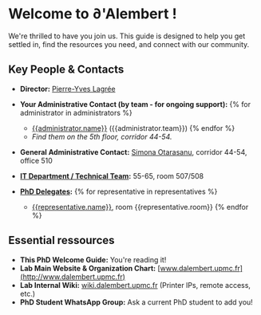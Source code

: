 # Welcome to  ∂'Alembert !

We're thrilled to have you join us. This guide is designed to help you get settled in, find the resources you need, and connect with our community.

## Key People & Contacts

*   **Director:** [Pierre-Yves Lagrée](mailto:)
*   **Your Administrative Contact (by team - for ongoing support):**
    {% for administrator in administrators %}
    * [{{administrator.name}}](mailto:{{administrator.email}}) ({{administrator.team}})
    {% endfor %}
    *   *Find them on the 5th floor, corridor 44-54.*

*   **General Administrative Contact:** [Simona Otarasanu](mailto:simona.otarasanu@upmc.fr), corridor 44-54, office 510
*   **[IT Department / Technical Team](mailto:info@dalembert.upmc.fr):** 55-65, room 507/508
*   **[PhD Delegates](mailto:rep-doc@dalembert.upmc.fr):**
    {% for representative in representatives %}
    - [{{representative.name}}](mailto:{{representative.email}}), room {{representative.room}}
    {% endfor %}

## Essential ressources

*   **This PhD Welcome Guide:** You're reading it!
*   **Lab Main Website & Organization Chart:** [www.dalembert.upmc.fr](http://www.dalembert.upmc.fr)
*   **Lab Internal Wiki:** [wiki.dalembert.upmc.fr](http://wiki.dalembert.upmc.fr) (Printer IPs, remote access, etc.)
*   **PhD Student WhatsApp Group:** Ask a current PhD student to add you!